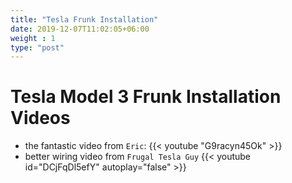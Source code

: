 ```yaml
---
title: "Tesla Frunk Installation"
date: 2019-12-07T11:02:05+06:00
weight : 1
type: "post"
---
```


# Tesla Model 3 Frunk Installation Videos
* the fantastic video from `Eric`:
{{< youtube "G9racyn45Ok" >}}
* better wiring video from `Frugal Tesla Guy`
{{< youtube id="DCjFqDl5efY" autoplay="false" >}}